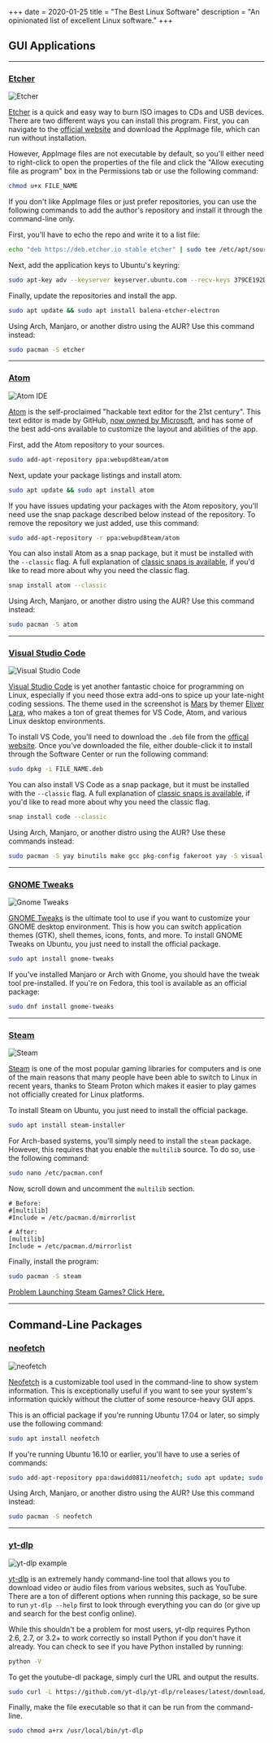 +++
date = 2020-01-25
title = "The Best Linux Software"
description = "An opinionated list of excellent Linux software."
+++

## GUI Applications

* * * * *

### [Etcher](https://github.com/balena-io/etcher)

![Etcher](https://img.cleberg.io/blog/007-the-best-linux-software/etcher.png)

[Etcher](https://www.balena.io/etcher/) is a quick and easy way to burn ISO images to CDs and USB devices. There are two
different ways you can install this program. First, you can navigate to
the [official website](https://www.balena.io/etcher/) and download the AppImage file, which can run without
installation.

However, AppImage files are not executable by default, so you'll either need to right-click to open the properties of
the file and click the "Allow executing file as program" box in the Permissions tab or use the following command:

```bash
chmod u+x FILE_NAME
```

If you don't like AppImage files or just prefer repositories, you can use the following commands to add the author's
repository and install it through the command-line only.

First, you'll have to echo the repo and write it to a list file:

```bash
echo "deb https://deb.etcher.io stable etcher" | sudo tee /etc/apt/sources.list.d/balena-etcher.list
```

Next, add the application keys to Ubuntu's keyring:

```bash
sudo apt-key adv --keyserver keyserver.ubuntu.com --recv-keys 379CE192D401AB61
```

Finally, update the repositories and install the app.

```bash
sudo apt update && sudo apt install balena-etcher-electron
```

Using Arch, Manjaro, or another distro using the AUR? Use this command instead:

```bash
sudo pacman -S etcher
```

* * * * *

### [Atom](https://atom.io)

![Atom IDE](https://img.cleberg.io/blog/007-the-best-linux-software/atom.png)

[Atom](https://atom.io) is the self-proclaimed "hackable text editor for the 21st century". This text editor is made by
GitHub, [now owned by Microsoft](https://news.microsoft.com/2018/06/04/microsoft-to-acquire-github-for-7-5-billion/),
and has some of the best add-ons available to customize the layout and abilities of the app.

First, add the Atom repository to your sources.

```bash
sudo add-apt-repository ppa:webupd8team/atom
```

Next, update your package listings and install atom.

```bash
sudo apt update && sudo apt install atom
```

If you have issues updating your packages with the Atom repository, you'll need use the snap package described below
instead of the repository. To remove the repository we just added, use this command:

```bash
sudo add-apt-repository -r ppa:webupd8team/atom
```

You can also install Atom as a snap package, but it must be installed with the `--classic` flag. A full explanation
of [classic snaps is available](https://language-bash.com/blog/how-to-snap-introducing-classic-confinement), if you'd
like to read more about why you need the classic flag.

```bash
snap install atom --classic
```

Using Arch, Manjaro, or another distro using the AUR? Use this command instead:

```bash
sudo pacman -S atom
```

* * * * *

### [Visual Studio Code](https://code.visualstudio.com)

![Visual Studio Code](https://img.cleberg.io/blog/007-the-best-linux-software/vscode.png)

[Visual Studio Code](https://code.visualstudio.com) is yet another fantastic choice for programming on Linux, especially
if you need those extra add-ons to spice up your late-night coding sessions. The theme used in the screenshot
is [Mars](https://marketplace.visualstudio.com/items?itemName=EliverLara.mars) by
themer [Eliver Lara](https://github.com/EliverLara), who makes a ton of great themes for VS Code, Atom, and various
Linux desktop environments.

To install VS Code, you'll need to download the `.deb` file from the [offical website](https://code.visualstudio.com).
Once you've downloaded the file, either double-click it to install through the Software Center or run the following
command:

```bash
sudo dpkg -i FILE_NAME.deb
```

You can also install VS Code as a snap package, but it must be installed with the `--classic` flag. A full explanation
of [classic snaps is available](https://language-bash.com/blog/how-to-snap-introducing-classic-confinement), if you'd
like to read more about why you need the classic flag.

```bash
snap install code --classic
```

Using Arch, Manjaro, or another distro using the AUR? Use these commands instead:

```bash
sudo pacman -S yay binutils make gcc pkg-config fakeroot yay -S visual-studio-code-bin
```

* * * * *

### [GNOME Tweaks](https://gitlab.gnome.org/GNOME/gnome-tweaks)

![Gnome Tweaks](https://img.cleberg.io/blog/007-the-best-linux-software/gnome-tweaks.png)

[GNOME Tweaks](https://gitlab.gnome.org/GNOME/gnome-tweaks) is the ultimate tool to use if you want to customize your
GNOME desktop environment. This is how you can switch application themes (GTK), shell themes, icons, fonts, and more. To
install GNOME Tweaks on Ubuntu, you just need to install the official package.

```bash
sudo apt install gnome-tweaks
```

If you've installed Manjaro or Arch with Gnome, you should have the tweak tool pre-installed. If you're on Fedora, this
tool is available as an official package:

```bash
sudo dnf install gnome-tweaks
```

* * * * *

### [Steam](https://steampowered.com)

![Steam](https://img.cleberg.io/blog/007-the-best-linux-software/steam.png)

[Steam](https://steampowered.com) is one of the most popular gaming libraries for computers and is one of the main
reasons that many people have been able to switch to Linux in recent years, thanks to Steam Proton which makes it easier
to play games not officially created for Linux platforms.

To install Steam on Ubuntu, you just need to install the official package.

```bash
sudo apt install steam-installer
```

For Arch-based systems, you'll simply need to install the `steam` package. However, this requires that you enable
the `multilib` source. To do so, use the following command:

```bash
sudo nano /etc/pacman.conf
```

Now, scroll down and uncomment the `multilib` section.

```config
# Before:
#[multilib]
#Include = /etc/pacman.d/mirrorlist

# After:
[multilib]
Include = /etc/pacman.d/mirrorlist
```

Finally, install the program:

```bash
sudo pacman -S steam
```

[Problem Launching Steam Games? Click Here.](/blog/steam-on-ntfs-drives/)

* * * * *

Command-Line Packages
---------------------

### [neofetch](https://github.com/dylanaraps/neofetch)

![neofetch](https://img.cleberg.io/blog/007-the-best-linux-software/neofetch.png)

[Neofetch](https://github.com/dylanaraps/neofetch) is a customizable tool used in the command-line to show system
information. This is exceptionally useful if you want to see your system's information quickly without the clutter of
some resource-heavy GUI apps.

This is an official package if you're running Ubuntu 17.04 or later, so simply use the following command:

```bash
sudo apt install neofetch
```

If you're running Ubuntu 16.10 or earlier, you'll have to use a series of commands:

```bash
sudo add-apt-repository ppa:dawidd0811/neofetch; sudo apt update; sudo apt install neofetch
```

Using Arch, Manjaro, or another distro using the AUR? Use this command instead:

```bash
sudo pacman -S neofetch
```

* * * * *

### [yt-dlp](https://github.com/yt-dlp/yt-dlp)

![yt-dlp example](https://img.cleberg.io/blog/007-the-best-linux-software/yt-dlp.png)

[yt-dlp](https://github.com/yt-dlp/yt-dlp) is an extremely handy command-line tool that allows you to
download video or audio files from various websites, such as YouTube. There are a ton of different options when running
this package, so be sure to run `yt-dlp --help` first to look through everything you can do (or give up and search for the best config online).

While this shouldn't be a problem for most users, yt-dlp requires Python 2.6, 2.7, or 3.2+ to work correctly so
install Python if you don't have it already. You can check to see if you have Python installed by running:

```bash
python -V
```

To get the youtube-dl package, simply curl the URL and output the results.

```bash
sudo curl -L https://github.com/yt-dlp/yt-dlp/releases/latest/download/yt-dlp -o /usr/local/bin/yt-dlp
```

Finally, make the file executable so that it can be run from the command-line.

```bash
sudo chmod a+rx /usr/local/bin/yt-dlp
```
